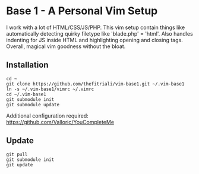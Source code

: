 # Base 1 - A Personal Vim Setup

I work with a lot of HTML/CSS/JS/PHP. This vim setup contain things like automatically detecting quirky filetype like 'blade.php' = 'html'. Also handles indenting for JS inside HTML and highlighting opening and closing tags. Overall, magical vim goodness without the bloat.

## Installation

```
cd ~
git clone https://github.com/thefitriali/vim-base1.git ~/.vim-base1
ln -s ~/.vim-base1/vimrc ~/.vimrc
cd ~/.vim-base1
git submodule init
git submodule update
```

Additional configuration required:
https://github.com/Valloric/YouCompleteMe

## Update

```
git pull
git submodule init
git update
```
